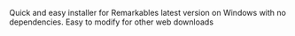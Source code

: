 Quick and easy installer for Remarkables latest version on Windows with no dependencies.
Easy to modify for other web downloads
